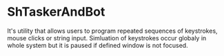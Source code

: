 # ShTaskerAndBot
It's utility that allows users to program repeated sequences of keystrokes, mouse clicks or string input. Simluation of keystrokes occur globaly in whole system but it is paused if defined window is not focused.
